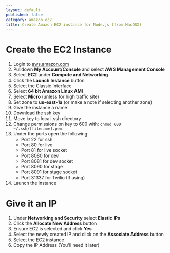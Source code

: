 ```yaml
---
layout: default
published: false
category: amazon ec2
title: Create Amazon EC2 instance for Node.js (from MacOSX)
---
```

# Create the EC2 Instance

1. Login to [aws.amazon.com](http://aws.amazon.com/)
2. Pulldown **My Account/Console** and select **AWS Management Console**
3. Select **EC2** under **Compute and Networking**
4. Click the **Launch Instance** button
5. Select the Classic Interface
6. Select **64 bit Amazon Linux AMI**
7. Select **Micro** (unless for high traffic site)
8. Set zone to **us-east-1a** (or make a note if selecting another zone)
9. Give the instance a name
10. Download the ssh key
11. Move key to local .ssh directory
12. Change permissions on key to 600 with: `chmod 600 ~/.ssh/[filename].pem`
13. Under the ports open the following:
	* Port 22 for ssh
    * Port 80 for live
    * Port 81 for live socket
    * Port 8080 for dev
    * Port 8081 for dev socket
    * Port 8090 for stage
    * Port 8091 for stage socket
    * Port 31337 for Twilio (If using)
14. Launch the instance

# Give it an IP

1. Under **Networking and Security** select **Elastic IPs**
2. Click the **Allocate New Address** button
3. Ensure EC2 is selected and click **Yes**
4. Select the newly created IP and click on the **Associate Address** button
5. Select the EC2 instance
6. Copy the IP Address (You'll need it later)

# 